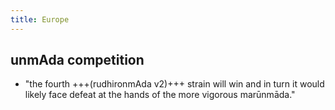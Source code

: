 ```yaml
---
title: Europe
---
```


## unmAda competition
- "the fourth +++(rudhironmAda v2)+++ strain will win and in turn it would likely face defeat at the hands of the more vigorous marūnmāda."
